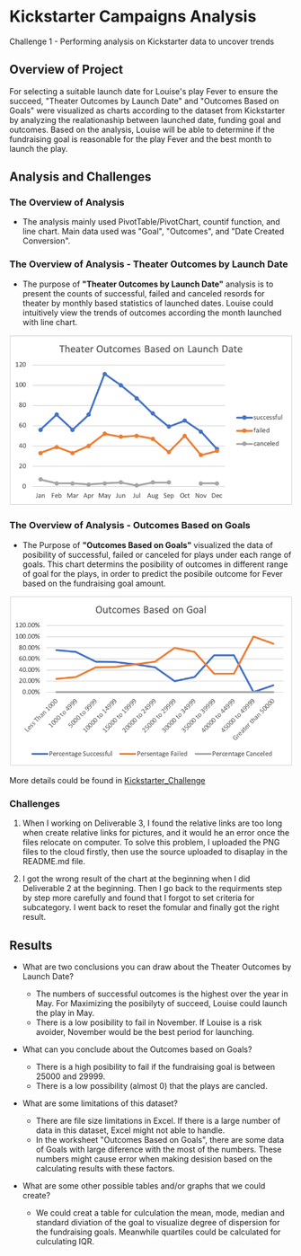 # Kickstarter Campaigns Analysis
Challenge 1 - Performing analysis on Kickstarter data to uncover trends

## Overview of Project

For selecting a suitable launch date for Louise's play Fever to ensure the succeed, "Theater Outcomes by Launch Date" and "Outcomes Based on Goals" were visualized as charts according to the dataset from Kickstarter by analyzing the realationaship between launched date, funding goal and outcomes. Based on the analysis, Louise will be able to determine if the fundraising goal is reasonable for the play Fever and the best month to launch the play.

## Analysis and Challenges

### The Overview of Analysis

* The analysis mainly used PivotTable/PivotChart, countif function, and line chart.  Main data used was "Goal", "Outcomes", and "Date Created Conversion".

### The Overview of Analysis - Theater Outcomes by Launch Date

* The purpose of **"Theater Outcomes by Launch Date"** analysis is to present the counts of successful, failed and canceled resords for theater by monthly based statistics of launched dates. Louise could intuitively view the trends of outcomes according the month launched with line chart.

![Theater_Outcomes_vs_Launch](/Theater_Outcomes_vs_Launch.png)

### The Overview of Analysis - Outcomes Based on Goals

* The Purpose of **"Outcomes Based on Goals"** visualized the data of posibility of successful, failed or canceled for plays under each range of goals.  This chart determins the posibility of outcomes in different range of goal for the plays, in order to predict the posibile outcome for Fever based on the fundraising goal amount.

![Outcomes_vs_Goals](/Outcomes_vs_Goals.png)

More details could be found in [Kickstarter_Challenge](/Kickstarter_Challenge.xlsx.zip)

### Challenges

1. When I working on Deliverable 3, I found the relative links are too long when create relative links for pictures, and it would he an error once the files relocate on computer.  To solve this problem, I uploaded the PNG files to the cloud firstly, then use the source uploaded to disaplay in the README.md file.

2. I got the wrong result of the chart at the beginning when I did Deliverable 2 at the beginning.  Then I go back to the requirments step by step more carefully and found that I forgot to set criteria for subcategory. I went back to reset the fomular and finally got the right result.

## Results
- What are two conclusions you can draw about the Theater Outcomes by Launch Date?
  * The numbers of successful outcomes is the highest over the year in May. For Maximizing the posibilyty of succeed, Louise could launch the play in May.
  * There is a low posibility to fail in November. If Louise is a risk avoider, November would be the best period for launching.

- What can you conclude about the Outcomes based on Goals?
  * There is a high posibility to fail if the fundraising goal is between 25000 and 29999.
  * There is a low possibility (almost 0) that the plays are cancled.
  
- What are some limitations of this dataset?
  * There are file size limitations in Excel. If there is a large number of data in this dataset, Excel might not able to handle.
  * In the worksheet "Outcomes Based on Goals", there are some data of Goals with large diference with the most of the numbers. These numbers might cause error when making desision based on the calculating results with these factors.
  
- What are some other possible tables and/or graphs that we could create?
  * We could creat a table for culculation the mean, mode, median and standard diviation of the goal to visualize degree of dispersion for the fundraising goals. Meanwhile quartiles could be calculated for culculating IQR.
